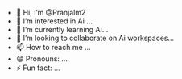 - 👋 Hi, I’m @Pranjalm2
- 👀 I’m interested in  Ai ...
- 🌱 I’m currently learning Ai...
- 💞️ I’m looking to collaborate on Ai workspaces...
- 📫 How to reach me ...
- 😄 Pronouns: ...
- ⚡ Fun fact: ...

<!---
Pranjalm2/Pranjalm2 is a ✨ special ✨ repository because its `README.md` (this file) appears on your GitHub profile.
You can click the Preview link to take a look at your changes.
--->

